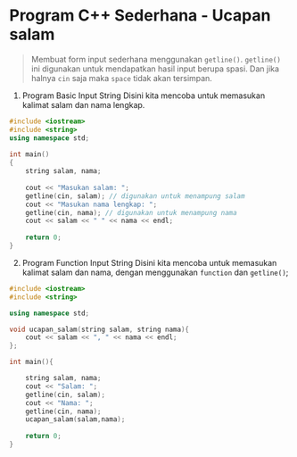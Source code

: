 # **Program C++ Sederhana - Ucapan salam**

> Membuat form input sederhana menggunakan `getline()`. `getline()` ini digunakan untuk mendapatkan hasil input berupa spasi. Dan jika halnya `cin` saja maka `space` tidak akan tersimpan.

1. Program Basic Input String
Disini kita mencoba untuk memasukan kalimat salam dan nama lengkap.

```cpp
#include <iostream>
#include <string>
using namespace std;
 
int main()
{
    string salam, nama;
 
    cout << "Masukan salam: ";
    getline(cin, salam); // digunakan untuk menampung salam
    cout << "Masukan nama lengkap: ";
    getline(cin, nama); // digunakan untuk menampung nama
    cout << salam << " " << nama << endl;
 
    return 0;
}
```

2. Program Function Input String
Disini kita mencoba untuk memasukan kalimat salam dan nama, dengan menggunakan `function` dan `getline()`;


```cpp
#include <iostream>
#include <string>

using namespace std;

void ucapan_salam(string salam, string nama){
    cout << salam << ", " << nama << endl;
};

int main(){

    string salam, nama;
    cout << "Salam: ";
    getline(cin, salam);
    cout << "Nama: ";
    getline(cin, nama);
    ucapan_salam(salam,nama);
    
    return 0;
}
```